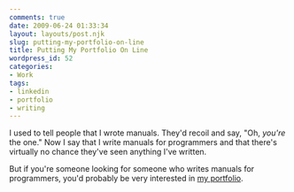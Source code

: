 ```yaml
---
comments: true
date: 2009-06-24 01:33:34
layout: layouts/post.njk
slug: putting-my-portfolio-on-line
title: Putting My Portfolio On Line
wordpress_id: 52
categories:
- Work
tags:
- linkedin
- portfolio
- writing
---
```


I used to tell people that I wrote manuals. They'd recoil and say, "Oh, _you're_ the one." Now I say that I write manuals for programmers and that there's virtually no chance they've seen anything I've written.

But if you're someone looking for someone who writes manuals for programmers, you'd probably be very interested in [my portfolio](https://pborenstein.com/portfolio).
